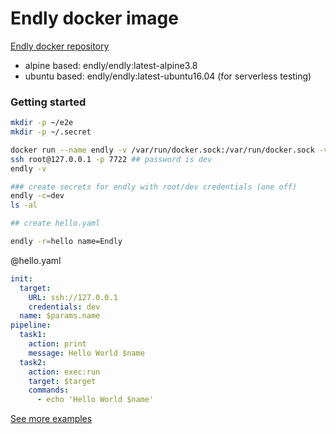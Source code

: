 # Endly docker image

[Endly docker repository](https://cloud.docker.com/repository/docker/endly/endly)

- alpine based: endly/endly:latest-alpine3.8
- ubuntu based: endly/endly:latest-ubuntu16.04 (for serverless testing)



### Getting started

```bash
mkdir -p ~/e2e
mkdir -p ~/.secret

docker run --name endly -v /var/run/docker.sock:/var/run/docker.sock -v ~/e2e:/e2e -v ~/e2e/.secret/:/root/.secret/ -p 7722:22  -d endly/endly:latest-ubuntu16.04  
ssh root@127.0.0.1 -p 7722 ## password is dev
endly -v

### create secrets for endly with root/dev credentials (one off)
endly -c=dev
ls -al 

## create hello.yaml

endly -r=hello name=Endly

```



@hello.yaml
```yaml
init:
  target:
    URL: ssh://127.0.0.1
    credentials: dev
  name: $params.name    
pipeline:
  task1:
    action: print
    message: Hello World $name
  task2:
    action: exec:run
    target: $target
    commands:
      - echo 'Hello World $name'
```

[See more examples](http://github.com/adrianwit/endly-introduction)